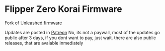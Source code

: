 

# Flipper Zero Korai Firmware
  Fork of [Unleashed firmware](https://github.com/darkflippers/unleashed-firmware)

Updates are posted in [Patreon](https://patreon.com/zeusricote)
No, its not a paywall, most of the updates go public after 3 days, if you dont want to pay, just wait. there are also public releases, that are avaiable inmediately
